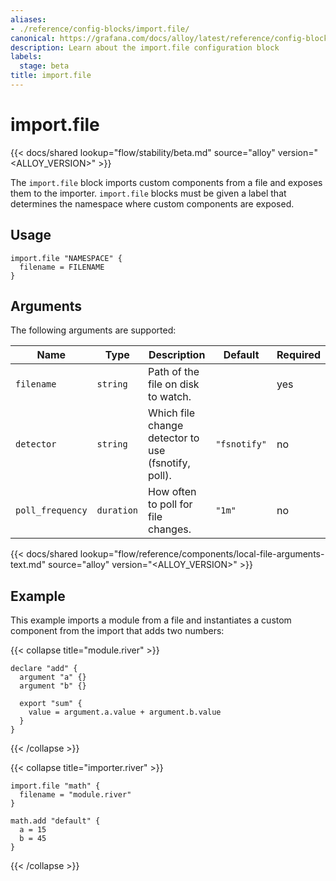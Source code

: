 ```yaml
---
aliases:
- ./reference/config-blocks/import.file/
canonical: https://grafana.com/docs/alloy/latest/reference/config-blocks/import.file/
description: Learn about the import.file configuration block
labels:
  stage: beta
title: import.file
---
```


# import.file

{{< docs/shared lookup="flow/stability/beta.md" source="alloy" version="<ALLOY_VERSION>" >}}

The `import.file` block imports custom components from a file and exposes them to the importer.
`import.file` blocks must be given a label that determines the namespace where custom components are exposed.

## Usage

```river
import.file "NAMESPACE" {
  filename = FILENAME
}
```

## Arguments

The following arguments are supported:

Name             | Type       | Description                                         | Default      | Required
-----------------|------------|-----------------------------------------------------|--------------|---------
`filename`       | `string`   | Path of the file on disk to watch.                  |              | yes
`detector`       | `string`   | Which file change detector to use (fsnotify, poll). | `"fsnotify"` | no
`poll_frequency` | `duration` | How often to poll for file changes.                 | `"1m"`       | no

{{< docs/shared lookup="flow/reference/components/local-file-arguments-text.md" source="alloy" version="<ALLOY_VERSION>" >}}

## Example

This example imports a module from a file and instantiates a custom component from the import that adds two numbers:

{{< collapse title="module.river" >}}
```river
declare "add" {
  argument "a" {}
  argument "b" {}

  export "sum" {
    value = argument.a.value + argument.b.value
  }
}
```
{{< /collapse >}}

{{< collapse title="importer.river" >}}
```river
import.file "math" {
  filename = "module.river"
}

math.add "default" {
  a = 15
  b = 45
}
```
{{< /collapse >}}
